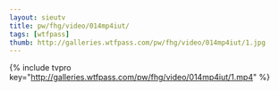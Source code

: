 ```yaml
--- 
layout: sieutv
title: pw/fhg/video/014mp4iut/
tags: [wtfpass]
thumb: http://galleries.wtfpass.com/pw/fhg/video/014mp4iut/1.jpg
---
```

{% include tvpro key="http://galleries.wtfpass.com/pw/fhg/video/014mp4iut/1.mp4" %} 
